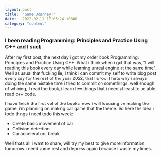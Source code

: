 ```yaml
---
layout: post
title:  "Game Journey!"
date:   2022-02-11 17:03:24 +0800
category: "content"
---
```


### I been reading Programming: Principles and Practice Using C++ and I suck

After my first post, the next day i got my order book Programming: Principles and Practice Using C++. What i think when i got that was, "I will reading this book every day while learning unreal engine at the same time".
Well as usual that fucking lie, I think i can commit my self to write blog post every day for the rest of the year 2022, that lie too. I hate why i always doing the same mistake time i tried to commit on somethings.
well enough of whining, I read the book, i learn few things that i need at least to be able read c++ code.

I have finish the first vol of the books, now i will focusing on making the game, i'm planning on making car game that the theme. So here the Idea i todo things i need todo this week:

- Create basic movement of car
- Collision detection
- Car acceleration, break

Well thats all i want to share, will try my best to give more information tomorrow i need some rest and depress again because i waste my times.
